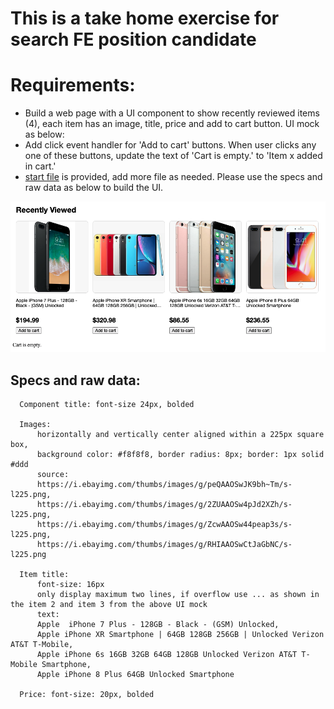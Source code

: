 # This is a take home exercise for search FE position candidate

# Requirements:
 - Build a web page with a UI component to show recently reviewed items (4), each item has an image, title, price and add to cart button. UI mock as below:
 - Add click event handler for 'Add to cart' buttons. When user clicks any one of these buttons, update the text of 'Cart is empty.' to 'Item x added in cart.' 
 - [start file](index.html) is provided, add more file as needed. Please use the specs and raw data as below to build the UI.
 
 
  <img src="recentlyViewed.png" />

 
 ## Specs and raw data:
  ```
    Component title: font-size 24px, bolded
    
    Images:
        horizontally and vertically center aligned within a 225px square box, 
        background color: #f8f8f8, border radius: 8px; border: 1px solid #ddd
        source:
        https://i.ebayimg.com/thumbs/images/g/peQAAOSwJK9bh~Tm/s-l225.png,
        https://i.ebayimg.com/thumbs/images/g/2ZUAAOSw4pJd2XZh/s-l225.png,
        https://i.ebayimg.com/thumbs/images/g/ZcwAAOSw44peap3s/s-l225.png,
        https://i.ebayimg.com/thumbs/images/g/RHIAAOSwCtJaGbNC/s-l225.png

    Item title:
        font-size: 16px
        only display maximum two lines, if overflow use ... as shown in the item 2 and item 3 from the above UI mock
        text:
        Apple  iPhone 7 Plus - 128GB - Black - (GSM) Unlocked,
        Apple iPhone XR Smartphone | 64GB 128GB 256GB | Unlocked Verizon AT&T T-Mobile,
        Apple iPhone 6s 16GB 32GB 64GB 128GB Unlocked Verizon AT&T T-Mobile Smartphone,
        Apple iPhone 8 Plus 64GB Unlocked Smartphone

    Price: font-size: 20px, bolded
